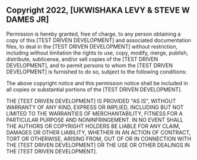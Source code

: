 ## Copyright 2022, [UKWISHAKA LEVY & STEVE W DAMES JR]


Permission is hereby granted, free of charge, to any person obtaining a copy of this [TEST DRIVEN DEVELOPMENT] and associated documentation files, to deal in the [TEST DRIVEN DEVELOPMENT] without restriction, including without limitation the rights to use, copy, modify, merge, publish, distribute, sublicense, and/or sell copies of the [TEST DRIVEN DEVELOPMENT], and to permit persons to whom the [TEST DRIVEN DEVELOPMENT] is furnished to do so, subject to the following conditions:

The above copyright notice and this permission notice shall be included in all copies or substantial portions of the [TEST DRIVEN DEVELOPMENT].

THE [TEST DRIVEN DEVELOPMENT] IS PROVIDED "AS IS", WITHOUT WARRANTY OF ANY KIND, EXPRESS OR IMPLIED, INCLUDING BUT NOT LIMITED TO THE WARRANTIES OF MERCHANTABILITY, FITNESS FOR A PARTICULAR PURPOSE AND NONINFRINGEMENT. IN NO EVENT SHALL THE AUTHORS OR COPYRIGHT HOLDERS BE LIABLE FOR ANY CLAIM, DAMAGES OR OTHER LIABILITY, WHETHER IN AN ACTION OF CONTRACT, TORT OR OTHERWISE, ARISING FROM, OUT OF OR IN CONNECTION WITH THE [TEST DRIVEN DEVELOPMENT] OR THE USE OR OTHER DEALINGS IN THE [TEST DRIVEN DEVELOPMENT].
